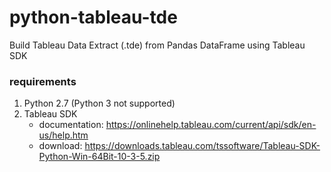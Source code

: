 # python-tableau-tde

Build Tableau Data Extract (.tde) from Pandas DataFrame using Tableau SDK

### requirements
1. Python 2.7 (Python 3 not supported)
2. Tableau SDK
    * documentation: https://onlinehelp.tableau.com/current/api/sdk/en-us/help.htm
    * download: https://downloads.tableau.com/tssoftware/Tableau-SDK-Python-Win-64Bit-10-3-5.zip
